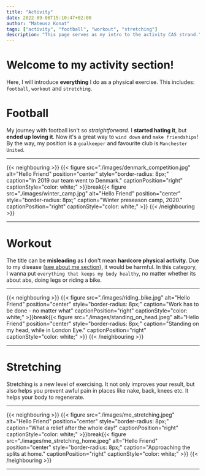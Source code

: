 ```yaml
---
title: "Activity"
date: 2022-09-08T15:10:47+02:00
author: "Mateusz Konat"
tags: ["activity", "football", "workout", "stretching"]
description: "This page serves as my intro to the activity CAS strand."
---
```


# Welcome to my activity section!
Here, I will introduce **everything** I do as a physical exercise. This includes: `football`, `workout` and `stretching`.

# Football
My journey with football isn't so _straightforward_. I **started hating it**, but **ended up loving it**. Now it's a great way to `wind down` and `make friendships`! By the way, my position is a `goalkeeper` and favourite club is `Manchester United`.

***
{{< neighbouring >}}
{{< figure src="./images/denmark_competition.jpg" alt="Hello Friend" position="center" style="border-radius: 8px;" caption="In 2019 our team went to Denmark." captionPosition="right" captionStyle="color: white;" >}}break{{< figure src="./images/winter_camp.jpg" alt="Hello Friend" position="center" style="border-radius: 8px;" caption="Winter preseason camp, 2020." captionPosition="right" captionStyle="color: white;" >}}
{{< /neighbouring >}}
***

# Workout
The title can be **misleading** as I don't mean **hardcore physical activity**. Due to my disease ([see about me section](https://undemalum.github.io/portfolio/about/)), it would be harmful. In this category, I wanna put `everything that keeps my body healthy`, no matter whether its about abs, doing legs or riding a bike.

***
{{< neighbouring >}}
{{< figure src="./images/riding_bike.jpg" alt="Hello Friend" position="center" style="border-radius: 8px;" caption="Work has to be done - no matter what" captionPosition="right" captionStyle="color: white;" >}}break{{< figure src="./images/standing_on_head.jpeg" alt="Hello Friend" position="center" style="border-radius: 8px;" caption="Standing on my head, while in London Eye." captionPosition="right" captionStyle="color: white;" >}}
{{< /neighbouring >}}
***

# Stretching
Stretching is a new level of exercising. It not only improves your result, but also helps you prevent awful pain in places like nake, back, knees etc. It helps your body to regenerate.

***
{{< neighbouring >}}
{{< figure src="./images/me_stretching.jpeg" alt="Hello Friend" position="center" style="border-radius: 8px;" caption="What a relief after the whole day!" captionPosition="right" captionStyle="color: white;" >}}break{{< figure src="./images/me_stretching_home.jpeg" alt="Hello Friend" position="center" style="border-radius: 8px;" caption="Approaching the splits at home." captionPosition="right" captionStyle="color: white;" >}}
{{< /neighbouring >}}
***
